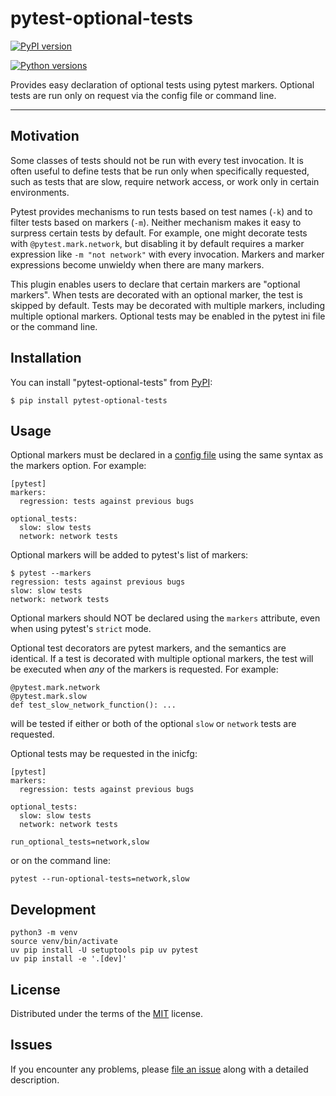 # pytest-optional-tests

[![PyPI version](https://img.shields.io/pypi/v/pytest-optional-tests.svg)](https://pypi.org/project/pytest-optional-tests)

[![Python versions](https://img.shields.io/pypi/pyversions/pytest-optional-tests.svg)](https://pypi.org/project/pytest-optional-tests)


Provides easy declaration of optional tests using pytest markers.
Optional tests are run only on request via the config file or command
line.

----

## Motivation

Some classes of tests should not be run with every test invocation.
It is often useful to define tests that be run only when specifically
requested, such as tests that are slow, require network access, or
work only in certain environments.

Pytest provides mechanisms to run tests based on test names (`-k`) and
to filter tests based on markers (`-m`).  Neither mechanism makes it
easy to surpress certain tests by default.  For example, one might
decorate tests with `@pytest.mark.network`, but disabling it by
default requires a marker expression like `-m "not network"` with
every invocation.  Markers and marker expressions become unwieldy when
there are many markers.

This plugin enables users to declare that certain markers are
"optional markers".  When tests are decorated with an optional marker,
the test is skipped by default.  Tests may be decorated with multiple
markers, including multiple optional markers.  Optional tests may be
enabled in the pytest ini file or the command line.


## Installation

You can install "pytest-optional-tests" from [PyPI](https://pypi.org/project/pytest-optional-tests/):

    $ pip install pytest-optional-tests


## Usage

Optional markers must be declared in a [config file](https://docs.pytest.org/en/stable/reference/customize.html) using the same syntax as
the markers option.  For example:

    [pytest]
    markers:
      regression: tests against previous bugs

    optional_tests:
      slow: slow tests
      network: network tests

Optional markers will be added to pytest's list of markers:

    $ pytest --markers
    regression: tests against previous bugs
    slow: slow tests
    network: network tests

Optional markers should NOT be declared using the `markers` attribute,
even when using pytest's `strict` mode.
 
Optional test decorators are pytest markers, and the semantics are
identical.  If a test is decorated with multiple optional markers, the
test will be executed when *any* of the markers is requested. For
example:

    @pytest.mark.network
    @pytest.mark.slow
    def test_slow_network_function(): ...

will be tested if either or both of the optional `slow` or `network`
tests are requested.

Optional tests may be requested in the inicfg:

    [pytest]
    markers:
      regression: tests against previous bugs
  
    optional_tests:
      slow: slow tests
      network: network tests
    
    run_optional_tests=network,slow

or on the command line:

    pytest --run-optional-tests=network,slow

## Development

    python3 -m venv
    source venv/bin/activate
    uv pip install -U setuptools pip uv pytest
    uv pip install -e '.[dev]'

## License

Distributed under the terms of the [MIT](http://opensource.org/licenses/MIT) license.


## Issues

If you encounter any problems, please [file an issue](https://github.com/reece/pytest-optional-tests/issues) along with a detailed description.
